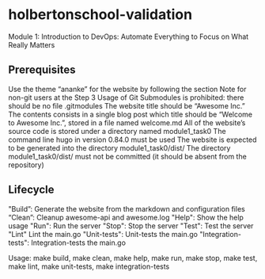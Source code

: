 
# holbertonschool-validation

Module 1: Introduction to DevOps: Automate Everything to Focus on What Really Matters

## Prerequisites

Use the theme “ananke” for the website by following the section Note
for non-git users at the Step 3
Usage of Git Submodules is prohibited: there should be no file .gitmodules
The website title should be “Awesome Inc.”
The contents consists in a single blog post which title should be
“Welcome to Awesome Inc.”, stored in a file named welcome.md
All of the website’s source code is stored under a directory named module1_task0
The command line hugo in version 0.84.0 must be used
The website is expected to be generated into the directory module1_task0/dist/
The directory module1_task0/dist/ must not be committed (it should be absent
from the repository)

## Lifecycle

"Build”: Generate the website from the markdown and configuration files
“Clean”: Cleanup awesome-api and awesome.log
"Help": Show the help usage
"Run": Run the server
"Stop": Stop the server
"Test": Test the server
"Lint" Lint the main.go
"Unit-tests": Unit-tests the main.go
"Integration-tests": Integration-tests the main.go

Usage: make build, make clean, make help, make run, make stop, make test, make lint, make unit-tests, make integration-tests

